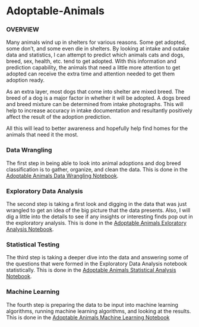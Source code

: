 # Adoptable-Animals
### OVERVIEW

Many animals wind up in shelters for various reasons.  Some get adopted, some don’t, and some even die in shelters.  By looking at intake and outake data and statistics, I can attempt to predict which animals cats and dogs, breed, sex, health, etc. tend to get adopted.  With this information and prediction capability, the animals that need a little more attention to get adopted can receive the extra time and attention needed to get them adoption ready.  

As an extra layer, most dogs that come into shelter are mixed breed.  The breed of a dog is a major factor in whether it will be adopted.  A dogs breed and breed mixture can be determined from intake photographs.  This will help to increase accuracy in intake documentation and resultantly positively affect the result of the adoption prediction.

All this will lead to better awareness and hopefully help find homes for the animals that need it the most.

### Data Wrangling
The first step in being able to look into animal adoptions and dog breed classification is to gather, organize, and clean the data.  This is done in the [Adoptable Animals Data Wrangling Notebook](https://github.com/chill7627/Adoptable-Animals/blob/master/IPYNBs/Adoptable%20Animals%20Data%20Wrangling.ipynb).

### Exploratory Data Analysis
The second step is taking a first look and digging in the data that was just wrangled to get an idea of the big picture that the data presents.  Also, I will dig a little into the details to see if any insights or interesting finds pop out in the exploratory analysis.  This is done in the [Adoptable Animals Exloratory Analysis Notebook](https://github.com/chill7627/Adoptable-Animals/blob/master/IPYNBs/Adoptable%20Animals%20Exploratory%20Data%20Analysis.ipynb).

### Statistical Testing
The third step is taking a deeper dive into the data and answering some of the questions that were formed in the Exploratory Data Analysis notebook statistically.  This is done in the [Adoptable Animals Statistical Analysis Notebook](https://github.com/chill7627/Adoptable-Animals/blob/master/IPYNBs/Adoptable%20Animals%20Statistical%20Analysis.ipynb).  

### Machine Learning
The fourth step is preparing the data to be input into machine learning algorithms, running machine learning algorithms, and looking at the results.  This is done in the [Adoptable Animals Machine Learning Notebook](https://github.com/chill7627/Adoptable-Animals/blob/master/IPYNBs/Adoptable%20Animals%20Machine%20Learning.ipynb)
